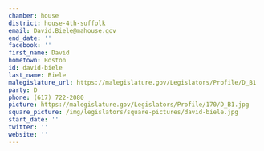 ```yaml
---
chamber: house
district: house-4th-suffolk
email: David.Biele@mahouse.gov
end_date: ''
facebook: ''
first_name: David
hometown: Boston
id: david-biele
last_name: Biele
malegislature_url: https://malegislature.gov/Legislators/Profile/D_B1
party: D
phone: (617) 722-2080
picture: https://malegislature.gov/Legislators/Profile/170/D_B1.jpg
square_picture: /img/legislators/square-pictures/david-biele.jpg
start_date: ''
twitter: ''
website: ''
---
```

